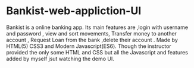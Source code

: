 # Bankist-web-appliction-UI
Bankist is a online banking app. Its main features are ,login with username and password , view and sort movements, Transfer money to another account , Request Loan from the bank ,delete their account . Made by HTML(5) CSS3 and Modern Javascript(ES6). Though the instructor provided the only some HTML and CSS but all the Javascript and features added by myself jsut watching the demo UI.
